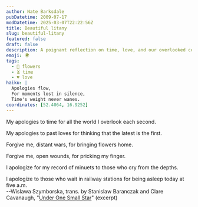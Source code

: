 ```yaml
---
author: Nate Barksdale
pubDatetime: 2009-07-17
modDatetime: 2025-03-07T22:22:56Z
title: Beautiful litany
slug: beautiful-litany
featured: false
draft: false
description: A poignant reflection on time, love, and our overlooked connections, inspired by Wislawa Szymborska's poetry.
emoji: 🌍
tags:
  - 🌹 flowers
  - ⏳ time
  - 💔 love
haiku: |
  Apologies flow,  
  For moments lost in silence,  
  Time's weight never wanes.
coordinates: [52.4064, 16.9252]
---
```


My apologies to time for all the world I overlook each second.

My apologies to past loves for thinking that the latest is the first.

Forgive me, distant wars, for bringing flowers home.

Forgive me, open wounds, for pricking my finger.

I apologize for my record of minuets to those who cry from the depths.

I apologize to those who wait in railway stations for being asleep today at five a.m.  
--Wislawa Szymborska, trans. by Stanislaw Baranczak and Clare Cavanaugh, "[Under One Small Star](http://www.poemhunter.com/poem/under-one-small-star/)" (excerpt)
